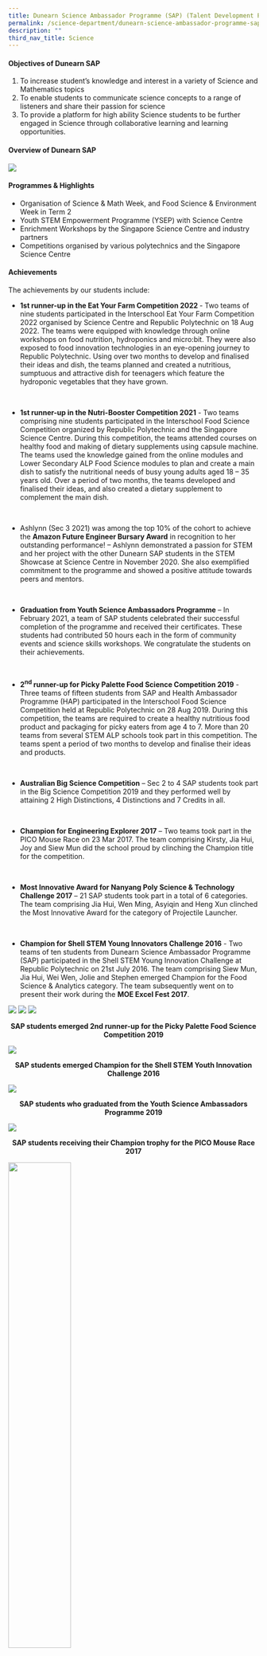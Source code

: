 ```yaml
---
title: Dunearn Science Ambassador Programme (SAP) (Talent Development Programme)
permalink: /science-department/dunearn-science-ambassador-programme-sap-talent-development-programme/
description: ""
third_nav_title: Science
---
```

<h4>Objectives of Dunearn SAP</h4>
<ol>
<li>To increase student’s knowledge and interest in a variety of Science and Mathematics topics</li>
<li>To enable students to communicate science concepts to a range of listeners and share their passion for science</li>
<li>To provide a platform for high ability Science students to be further engaged in Science through collaborative learning and learning opportunities.</li>
</ol>
<h4>Overview of Dunearn SAP</h4>
<img src="/images/dsap1.jpg">
<h4>Programmes &amp; Highlights</h4>
<ul>
<li>Organisation of Science &amp; Math Week, and Food Science &amp; Environment Week in Term 2</li>
<li>Youth STEM Empowerment Programme (YSEP) with Science Centre</li>
<li>Enrichment Workshops by the Singapore Science Centre and industry partners</li>
<li>Competitions organised by various polytechnics and the Singapore Science Centre</li>
</ul>
<h4>Achievements</h4>
<p>The achievements by our students include:</p>
<ul>
<li><strong>1st runner-up in the Eat Your Farm Competition 2022 </strong>- Two teams of nine students participated in the Interschool Eat Your Farm Competition 2022 organised by Science Centre and Republic Polytechnic on 18 Aug 2022. The teams were equipped with knowledge through online workshops on food nutrition, hydroponics and micro:bit. They were also exposed to food innovation technologies in an eye-opening journey to Republic Polytechnic. Using over two months to develop and finalised their ideas and dish, the teams planned and created a nutritious, sumptuous and attractive dish for teenagers which feature the hydroponic vegetables that they have grown.</li>
</ul>
<p>&nbsp;</p>
<ul>
<li><strong>1st runner-up in the Nutri-Booster&nbsp;Competition 2021</strong> - Two teams comprising nine students participated in the Interschool Food Science Competition organized by Republic Polytechnic and the Singapore Science Centre. During this competition, the teams attended courses on healthy food and making of dietary supplements using capsule machine. The teams used the knowledge gained from the online modules and Lower Secondary ALP Food Science modules to plan and create a main dish to satisfy the nutritional needs of busy young adults aged 18 – 35 years old. Over a period of two months, the teams developed and finalised their ideas, and also created a dietary supplement to complement the main dish.</li>
</ul>
<p>&nbsp;</p>
<ul>
<li>Ashlynn (Sec 3 2021) was among the top 10% of the cohort to achieve the <strong>Amazon Future Engineer Bursary Award</strong> in recognition to her outstanding performance! – Ashlynn demonstrated a passion for STEM and her project with the other Dunearn SAP students in the STEM Showcase at Science Centre in November 2020. She also exemplified commitment to the programme and showed a positive attitude towards peers and mentors.</li>
</ul>
<p>&nbsp;</p>
<ul>
<li><strong>Graduation from Youth Science Ambassadors Programme</strong> – In February 2021, a team of SAP students celebrated their successful completion of the programme and received their certificates. These students had contributed 50 hours each in the form of community events and science skills workshops. We&nbsp;congratulate the students on their achievements.</li>
</ul>
<p>&nbsp;</p>
<ul>
<li><strong>2<sup>nd</sup> runner-up for Picky Palette Food Science Competition 2019</strong> - Three teams of fifteen students from SAP and Health Ambassador Programme (HAP) participated in the Interschool Food Science Competition held at Republic Polytechnic on 28 Aug 2019. During this competition, the teams are required to create a healthy nutritious food product and packaging for picky eaters from age 4 to 7. More than 20 teams from several STEM ALP schools took part in this competition. The teams spent a period of two months to develop and finalise their ideas and products.</li>
</ul>
<p>&nbsp;</p>
<ul>
<li><strong>Australian Big Science Competition</strong> – Sec 2 to 4 SAP students took part in the Big Science Competition 2019 and they performed well by attaining 2 High Distinctions, 4 Distinctions and 7 Credits in all.</li>
</ul>
<p>&nbsp;</p>
<ul>
<li><strong>Champion for </strong><strong>Engineering Explorer 2017</strong> – Two teams took part in the PICO Mouse Race on 23 Mar 2017. The team comprising Kirsty, Jia Hui, Joy and Siew Mun did the school proud by clinching the Champion title for the competition.</li>
</ul>
<p>&nbsp;</p>
<ul>
<li><strong>Most Innovative Award for Nanyang Poly Science &amp; Technology Challenge 2017</strong> – 21 SAP students took part in a total of 6 categories. The team comprising Jia Hui, Wen Ming, Asyiqin and Heng Xun clinched the Most Innovative Award for the category of Projectile Launcher.</li>
</ul>
<p>&nbsp;</p>
<ul>
<li><strong>Champion for Shell STEM Young Innovators Challenge 2016</strong> - Two teams of ten students from Dunearn Science Ambassador Programme (SAP) participated in the Shell STEM Young Innovation Challenge at Republic Polytechnic on 21st July 2016. The team comprising Siew Mun, Jia Hui, Wei Wen, Jolie and Stephen emerged Champion for the Food Science &amp; Analytics category. The team subsequently went on to present their work during the <strong>MOE Excel Fest 2017</strong>.</li>
</ul>
<img src="/images/dsap2.jpeg">
<img src="/images/dsap3.jpeg">
<img src="/images/dsap4.jpeg">
<p style="text-align: center;"><strong>SAP students emerged 2nd runner-up for the Picky Palette Food Science Competition 2019</strong></p>
<img src="/images/dsap5.png">
<p style="text-align: center;"><strong>SAP students emerged Champion for the Shell STEM Youth Innovation Challenge 2016</strong></p>
<img src="/images/dsap6.jpg">
<p style="text-align: center;"><strong>SAP students who graduated from the Youth Science Ambassadors Programme 2019</strong></p>
<img src="/images/dsap7.png">
<p style="text-align: center;"><strong>SAP students receiving their Champion trophy for the PICO Mouse Race 2017</strong></p>
<img style="width: 50%;" src="/images/dsap8.png">
<p style="text-align: center;"><strong>Team that won the Most Innovative Project Launcher Award in the Nanyang Poly Science &amp; Technology Challenge 2017, together with their creation</strong></p>
<h4>Students Reflections on their experiences in SAP</h4>
<p><em>I had learnt a lot about science and its theories. I am passionate about this programme because it is very interesting and it relates to our everyday&nbsp;life. Through this programme, I learnt that science is a tool I can use to understand the world&nbsp;around me. It provides logic and sense. I also realised that the more we know about science,&nbsp;the more we would be curious and we can start to do research related to science to satisfy&nbsp;our curiosity and improve our knowledge on it. Therefore, I find this programme very helpful&nbsp;and it was filled with new experiences. - Tan Yi Xi, Kerrie</em></p>
<p><em>Through this competition, I have learnt how to plan meals based on individual preferences and needs. I thoroughly enjoyed the competition as I was accompanied by students and teachers who are very welcoming and knowledgeable! - Cheryl</em></p>
<p><em>The overall experience was interesting and I had a lot of fun learning through the process. - Chloe</em></p>
<h4>Students Reflections on their experiences in SAP</h4>
<p><em>I had learnt a lot about science and its theories. I am passionate about this programme because it is very interesting and it relates to our everyday life. Through this programme, I learnt that science is a tool I can use to understand the world around me. It provides logic and sense. I also realised that the more we know about science, the more we would be curious and we can start to do research related to science to satisfy our curiosity and improve our knowledge on it. Therefore, I find this programme very helpful and it was filled with new experiences.</em></p>
<p style="text-align: right;"><em>- Tan Yi Xi, Kerrie</em></p>
<p><em>Through this competition, I have learnt how to plan meals based on individual preferences and needs. I thoroughly enjoyed the competition as I was accompanied by students and teachers who are very welcoming and knowledgeable!</em></p>
<p style="text-align: right;"><em>- Cheryl</em></p>
<p><em>The overall experience was interesting and I had a lot of fun learning through the process.</em></p>
<p style="text-align: right;"><em>- Chloe</em></p>
